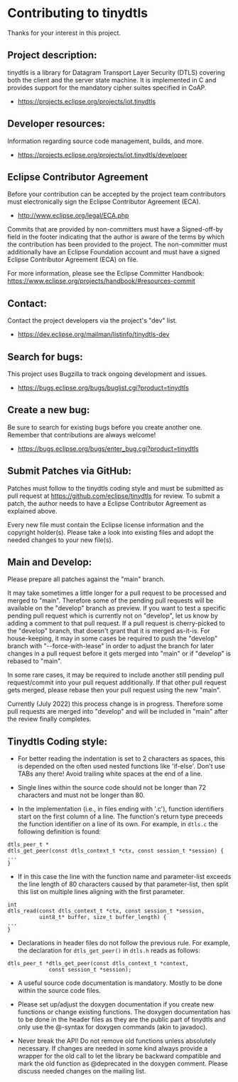Contributing to tinydtls
========================

Thanks for your interest in this project.

Project description:
--------------------

tinydtls is a library for Datagram Transport Layer Security (DTLS) covering
both the client and the server state machine. It is implemented in C and
provides support for the mandatory cipher suites specified in CoAP.

- https://projects.eclipse.org/projects/iot.tinydtls

Developer resources:
--------------------

Information regarding source code management, builds, and more.

- https://projects.eclipse.org/projects/iot.tinydtls/developer

Eclipse Contributor Agreement
-----------------------------

Before your contribution can be accepted by the project team contributors must
electronically sign the Eclipse Contributor Agreement (ECA).

* http://www.eclipse.org/legal/ECA.php

Commits that are provided by non-committers must have a Signed-off-by field in
the footer indicating that the author is aware of the terms by which the
contribution has been provided to the project. The non-committer must
additionally have an Eclipse Foundation account and must have a signed Eclipse
Contributor Agreement (ECA) on file.

For more information, please see the Eclipse Committer Handbook:
https://www.eclipse.org/projects/handbook/#resources-commit

Contact:
--------

Contact the project developers via the project's "dev" list.

- https://dev.eclipse.org/mailman/listinfo/tinydtls-dev

Search for bugs:
----------------

This project uses Bugzilla to track ongoing development and issues.

- https://bugs.eclipse.org/bugs/buglist.cgi?product=tinydtls

Create a new bug:
-----------------

Be sure to search for existing bugs before you create another one.
Remember that contributions are always welcome!

- https://bugs.eclipse.org/bugs/enter_bug.cgi?product=tinydtls

Submit Patches via GitHub:
--------------------------

Patches must follow to the tinydtls coding style and must be submitted
as pull request at https://github.com/eclipse/tinydtls for review. To
submit a patch, the author needs to have a Eclipse Contributor Agreement
as explained above.

Every new file must contain the Eclipse license information and the
copyright holder(s). Please take a look into existing files and adopt
the needed changes to your new file(s).

Main and Develop:
-----------------

Please prepare all patches against the "main" branch.

It may take sometimes a little longer for a pull request to be processed
and merged to "main". Therefore some of the pending pull requests will be
available on the "develop" branch as preview. If you want to test a specific
pending pull request which is currently not on "develop", let us know by
adding a comment to that pull request. If a pull request is cherry-picked
to the "develop" branch, that doesn't grant that it is merged as-it-is.
For house-keeping, it may in some cases be required to push the "develop"
branch with "--force-with-lease" in order to adjust the branch for later
changes in a pull request before it gets merged into "main" or if "develop"
is rebased to "main".

In some rare cases, it may be required to include another still pending pull
request/commit into your pull request additionally. If that other pull request
gets merged, please rebase then your pull request using the new "main".

Currently (July 2022) this process change is in progress. Therefore some
pull requests are merged into "develop" and will be included in "main"
after the review finally completes.

Tinydtls Coding style:
----------------------

* For better reading the indentation is set to 2 characters as spaces,
  this is depended on the often used nested functions like
  'if-else'. Don't use TABs any there! Avoid trailing white spaces at
  the end of a line.

* Single lines within the source code should not be longer than 72
  characters and must not be longer than 80.

* In the implementation (i.e., in files ending with '.c'), function
  identifiers start on the first column of a line. The function's
  return type preceeds the function identifier on a line of its
  own. For example, in `dtls.c` the following definition is found:

```
dtls_peer_t *
dtls_get_peer(const dtls_context_t *ctx, const session_t *session) {
...
}
```
* If in this case the line with the function name and parameter-list exceeds
  the line length of 80 characters caused by that parameter-list, then split
  this list on multiple lines aligning with the first parameter.

```
int
dtls_read(const dtls_context_t *ctx, const session_t *session,
          uint8_t* buffer, size_t buffer_length) {
...
}
```
* Declarations in header files do not follow the previous rule. For
  example, the declaration for `dtls_get_peer()` in `dtls.h` reads as
  follows:

```
dtls_peer_t *dtls_get_peer(const dtls_context_t *context,
             const session_t *session);
```
* A useful source code documentation is mandatory. Mostly to be done
  within the source code files.

* Please set up/adjust the doxygen documentation if you create new
  functions or change existing functions. The doxygen documentation
  has to be done in the header files as they are the public part of
  tinydtls and only use the @-syntax for doxygen commands (akin to
  javadoc).

* Never break the API!
  Do not remove old functions unless absolutely necessary. If changes
  are needed in some kind always provide a wrapper for the old call to
  let the library be backward compatible and mark the old function as
  @deprecated in the doxygen comment.  Please discuss needed changes
  on the mailing list.

